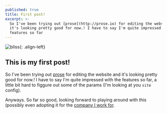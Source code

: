```yaml
---
published: true
title: First post!
excerpt: >-
  So I've been trying out [prose](http://prose.io) for editing the website and
  it's looking pretty good for now.! I have to say I'm quite impressed with the
  features so far
---
```

![bliss]({{site.baseurl}}/assets/images/teraz1.jpg){: .align-left}

## This is my first post!

So I've been trying out [prose](http://prose.io) for editing the website and it's looking pretty good for now.! I have to say I'm quite impressed with the features so far, a little bit hard to figgure out some of the params (I'm looking at you `site` config).

Anyways. So far so good, looking forward to playing around with this (possibly even adopting it for the [company I work for](http://www.schoolapply.com).
